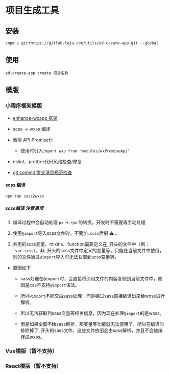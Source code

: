 # 项目生成工具

## 安装

```shell
cnpm i git+https://gitlab.leju.com/utils/ad-create-app.git --global
```

## 使用

```shell
ad-create-app create 项目名称
```


## 模版

### 小程序框架模版

- [enhance-wxapp 框架](https://gitlab.leju.com/librarys/enhance-weapp)

- scss -> wxss 编译

- [微信 API Promise化](https://developers.weixin.qq.com/miniprogram/dev/extended/utils/api-promise.html)

  - 使用时引入`import wxp from 'modules/wxPromiseApi'`

- eslint、prettrer代码风格检查/修复

- [git commit 提交消息规范检查](https://gitlab.leju.com/document/docs/blob/master/docs/git-commit.md)

#### scss 编译

```js
npm run sass2wxss
```

##### scss编译 注意事项

1. 编译过程中会自动处理 `px` -> `rpx` 的转换，开发时不需要再手动处理

2. 使用`@import`导入scss文件时，不要加`.scss`后缀 ⚠️ 。

3. 共用的scss变量、mixins、function需要定义在`_`开头的文件中（例：`_var.scss`），非`_`开头的scss文件中定义的变量等，只能在当前文件中使用，别的文件通过`@import`导入时无法获取到scss变量等。

  - 原因如下

    - sass处理在`@import`时，会直接将引用文件的内容复制到当前文件中，原因是css不支持`@import`语法。

    - 所以`@import`不能交由sass处理，而是绕过sass直接编译出来给wxss进行解析。

    - 所以无法获取到sass变量等相关信息，因为现在处理`@import`的是wxss。

    - 但是如果全部不给sass解析，那变量等功能就无法使用了，所以在编译时排除掉了`_`开头的sass文件，这些文件依旧会由sass解析，并且不会被编译成wxss。

### Vue模版（暂不支持）
### React模版（暂不支持）